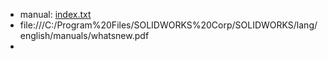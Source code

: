- manual: [index.txt](../assets/index_1680259611345_0.txt)
- file:///C:/Program%20Files/SOLIDWORKS%20Corp/SOLIDWORKS/lang/english/manuals/whatsnew.pdf
-
